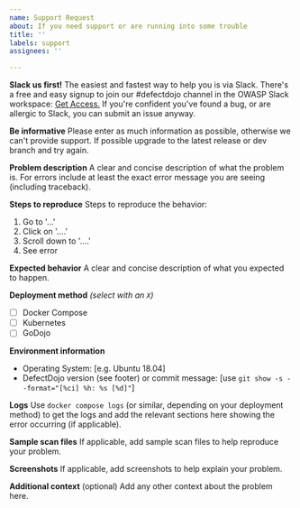 ```yaml
---
name: Support Request
about: If you need support or are running into some trouble
title: ''
labels: support
assignees: ''

---
```

**Slack us first!**
The easiest and fastest way to help you is via Slack. There's a free and easy signup to join our #defectdojo channel in the OWASP Slack workspace: [Get Access.](https://owasp-slack.herokuapp.com/)
If you're confident you've found a bug, or are allergic to Slack, you can submit an issue anyway.

**Be informative**
Please enter as much information as possible, otherwise we can't provide support. If possible upgrade to the latest release or dev branch and try again.

**Problem description**
A clear and concise description of what the problem is. For errors include at least the exact error message you are seeing (including traceback).

**Steps to reproduce**
Steps to reproduce the behavior:
1. Go to '...'
2. Click on '....'
3. Scroll down to '....'
4. See error

**Expected behavior**
A clear and concise description of what you expected to happen.

**Deployment method** *(select with an `X`)*
- [ ] Docker Compose
- [ ] Kubernetes
- [ ] GoDojo

**Environment information**
 - Operating System: [e.g. Ubuntu 18.04]
 - DefectDojo version (see footer) or commit message: [use `git show -s --format="[%ci] %h: %s [%d]"`]

**Logs** 
Use `docker compose logs` (or similar, depending on your deployment method) to get the logs and add the relevant sections here showing the error occurring (if applicable).

**Sample scan files**
If applicable, add sample scan files to help reproduce your problem.

**Screenshots**
If applicable, add screenshots to help explain your problem.

**Additional context** (optional)
Add any other context about the problem here.
